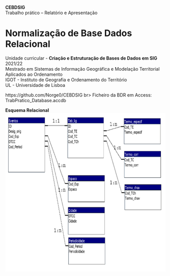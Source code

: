 <B>CEBDSIG</B><br>
Trabalho prático – Relatório e Apresentação</B><br>
# Normalização de Base Dados Relacional
Unidade curricular - <B>Criação e Estruturação de Bases de Dados em SIG</B> 2021/22<br>
Mestrado em Sistemas de Informação Geográfica e Modelação Territorial Aplicados ao Ordenamento<br>
IGOT - Instituto de Geografia e Ordenamento do Território<br>
UL - Universidade de Lisboa<br>
<p></p>
https://github.com/Norge0/CEBDSIG
br>
Ficheiro da BDR em Access: TrabPratico_Database.accdb<br>
<p></p>
<B>Esquema Relacional</B>
<img src="relacoes_1_n.png" alt="image" width="" height="500">
